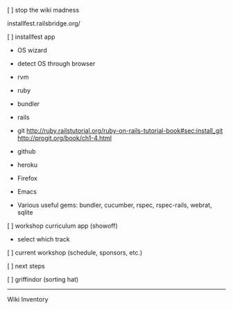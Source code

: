 [ ] stop the wiki madness

installfest.railsbridge.org/

[ ] installfest app

 - OS wizard
 - detect OS through browser


 - rvm
 - ruby
 - bundler
 - rails
 - git
   http://ruby.railstutorial.org/ruby-on-rails-tutorial-book#sec:install_git
   http://progit.org/book/ch1-4.html
 - github
 - heroku
 - Firefox 
 - Emacs
 - Various useful gems: bundler, cucumber, rspec, rspec-rails, webrat, sqlite


[ ] workshop curriculum app (showoff)
 - select which track


[ ] current workshop (schedule, sponsors, etc.)


[ ] next steps


[ ] griffindor (sorting hat)


---

Wiki Inventory



